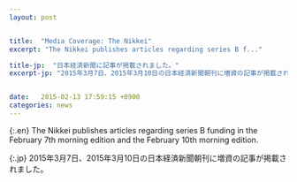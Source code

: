 ```yaml
---
layout: post


title:  "Media Coverage: The Nikkei"
excerpt: "The Nikkei publishes articles regarding series B f..."

title-jp:  "日本経済新聞に記事が掲載されました。"
excerpt-jp: "2015年3月7日、2015年3月10日の日本経済新聞朝刊に増資の記事が掲載されました。..."


date:   2015-02-13 17:59:15 +0900
categories: news
---
```


{:.en}
The Nikkei publishes articles regarding series B funding in the February 7th morning edition and the February 10th morning edition.


{:.jp}
2015年3月7日、2015年3月10日の日本経済新聞朝刊に増資の記事が掲載されました。